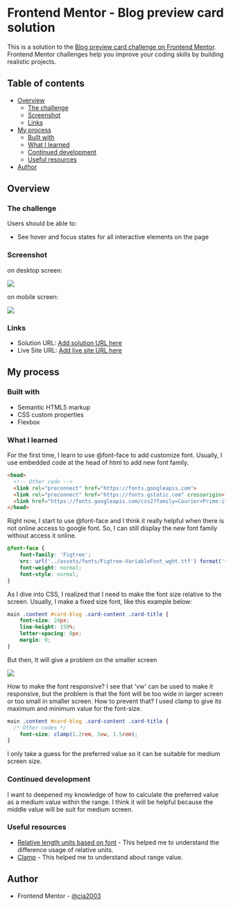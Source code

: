 # Frontend Mentor - Blog preview card solution

This is a solution to the [Blog preview card challenge on Frontend Mentor](https://www.frontendmentor.io/challenges/blog-preview-card-ckPaj01IcS). Frontend Mentor challenges help you improve your coding skills by building realistic projects. 

## Table of contents

- [Overview](#overview)
  - [The challenge](#the-challenge)
  - [Screenshot](#screenshot)
  - [Links](#links)
- [My process](#my-process)
  - [Built with](#built-with)
  - [What I learned](#what-i-learned)
  - [Continued development](#continued-development)
  - [Useful resources](#useful-resources)
- [Author](#author)

## Overview

### The challenge

Users should be able to:

- See hover and focus states for all interactive elements on the page

### Screenshot

on desktop screen:

![](/screenshots/desktop-ss.png)

on mobile screen:

![](/screenshots/mobile-ss.png)

### Links

- Solution URL: [Add solution URL here](https://your-solution-url.com)
- Live Site URL: [Add live site URL here](https://your-live-site-url.com)

## My process

### Built with

- Semantic HTML5 markup
- CSS custom properties
- Flexbox

### What I learned
For the first time, I learn to use @font-face to add customize font. Usually, I use embedded code at the head of html to add new font family. 

```html
<head>
  <!-- Other code -->
  <link rel="preconnect" href="https://fonts.googleapis.com">
  <link rel="preconnect" href="https://fonts.gstatic.com" crossorigin>
  <link href="https://fonts.googleapis.com/css2?family=Courier+Prime:ital,wght@0,400;0,700;1,400;1,700&family=Figtree:ital,wght@0,300..900;1,300..900&family=Outfit:wght@100..900&family=Quicksand:wght@300..700&family=Roboto:ital,wght@0,100..900;1,100..900&display=swap" rel="stylesheet">
</head>
```

Right now, I start to use @font-face and I think it really helpful when there is not online access to google font. So, I can still display the new font family without access it online.

```css
@font-face {
    font-family: 'Figtree';
    src: url('../assets/fonts/Figtree-VariableFont_wght.ttf') format('truetype');
    font-weight: normal;
    font-style: normal;
}
```

As I dive into CSS, I realized that I need to make the font size relative to the screen. Usually, I make a fixed size font, like this example below:

```css
main .content #card-blog .card-content .card-title {
    font-size: 24px;
    line-height: 150%;
    letter-spacing: 0px;
    margin: 0;
}
```
But then, It will give a problem on the smaller screen 

![](/screenshots/title-breakword.png)

How to make the font responsive? I see that 'vw' can be used to make it responsive, but the problem is that the font will be too wide in larger screen or too small in smaller screen. How to prevent that? I used clamp to give its maximum and minimum value for the font-size.

```css
main .content #card-blog .card-content .card-title {
  /* Other codes */
    font-size: clamp(1.2rem, 5vw, 1.5rem);
}
```
I only take a guess for the preferred value so it can be suitable for medium screen size.

### Continued development

I want to deepened my knowledge of how to calculate the preferred value as a medium value within the range. I think it will be helpful because the middle value will be suit for medium screen.

### Useful resources

- [Relative length units based on font](https://developer.mozilla.org/en-US/docs/Web/CSS/length#relative_length_units_based_on_font) - This helped me to understand the difference usage of relative units.
- [Clamp](https://developer.mozilla.org/en-US/docs/Web/CSS/clamp) - This helped me to understand about range value.

## Author

- Frontend Mentor - [@cia2003](https://www.frontendmentor.io/profile/cia2003)
#